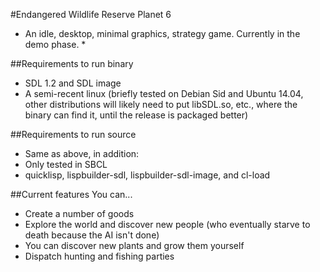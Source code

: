 #Endangered Wildlife Reserve Planet 6

* An idle, desktop, minimal graphics, strategy game. Currently in the demo phase. *

##Requirements to run binary
* SDL 1.2 and SDL image
* A semi-recent linux (briefly tested on Debian Sid and Ubuntu 14.04, other distributions will likely need to put libSDL.so, etc., where the binary can find it, until the release is packaged better)

##Requirements to run source
* Same as above, in addition:
* Only tested in SBCL
* quicklisp, lispbuilder-sdl, lispbuilder-sdl-image, and cl-load

##Current features
You can...
* Create a number of goods
* Explore the world and discover new people (who eventually starve to death because the AI isn't done)
* You can discover new plants and grow them yourself
* Dispatch hunting and fishing parties